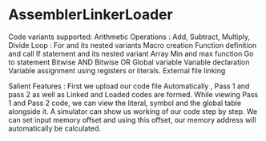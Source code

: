 # AssemblerLinkerLoader

Code variants supported: 
Arithmetic Operations : Add, Subtract, Multiply, Divide
Loop : For and its nested variants
Macro creation
Function definition and call
If statement and its nested variant
Array
Min and max function
Go to statement
Bitwise AND 
Bitwise OR
Global variable
Variable declaration
Variable assignment using registers or literals.
External file linking


Salient Features :
First we upload our code file
Automatically , Pass 1 and pass 2 as well as Linked and Loaded codes are formed.
While viewing Pass 1 and Pass 2 code, we can view the literal, symbol and the global table alongside it.
A simulator can show us working of our code step by step.
We can set input memory offset and using this offset, our memory address will automatically be calculated.

